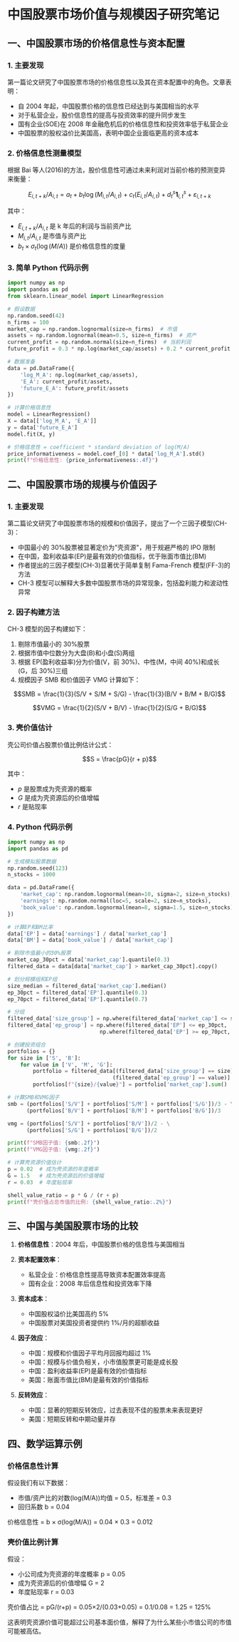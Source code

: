 # 中国股票市场价值与规模因子研究笔记

## 一、中国股票市场的价格信息性与资本配置

### 1. 主要发现

第一篇论文研究了中国股票市场的价格信息性以及其在资本配置中的角色。文章表明：

- 自 2004 年起，中国股票价格的信息性已经达到与美国相当的水平
- 对于私营企业，股价信息性的提高与投资效率的提升同步发生
- 国有企业(SOE)在 2008 年金融危机后的价格信息性和投资效率低于私营企业
- 中国股票的股权溢价比美国高，表明中国企业面临更高的资本成本

### 2. 价格信息性测量模型

根据 Bai 等人(2016)的方法，股价信息性可通过未来利润对当前价格的预测变异来衡量：

$$E_{i,t+k}/A_{i,t} = a_t + b_t \log(M_{i,t}/A_{i,t}) + c_t(E_{i,t}/A_{i,t}) + d^s_t\mathbf{1}^s_{i,t} + \varepsilon_{i,t+k}$$

其中：

- $E_{i,t+k}/A_{i,t}$ 是 k 年后的利润与当前资产比
- $M_{i,t}/A_{i,t}$ 是市值与资产比
- $b_t \times \sigma_t(\log(M/A))$ 是价格信息性的度量

### 3. 简单 Python 代码示例

```python
import numpy as np
import pandas as pd
from sklearn.linear_model import LinearRegression

# 假设数据
np.random.seed(42)
n_firms = 100
market_cap = np.random.lognormal(size=n_firms)  # 市值
assets = np.random.lognormal(mean=0.5, size=n_firms)  # 资产
current_profit = np.random.normal(size=n_firms)  # 当前利润
future_profit = 0.3 * np.log(market_cap/assets) + 0.2 * current_profit + np.random.normal(scale=0.5, size=n_firms)  # 未来利润

# 数据准备
data = pd.DataFrame({
    'log_M_A': np.log(market_cap/assets),
    'E_A': current_profit/assets,
    'future_E_A': future_profit/assets
})

# 计算价格信息性
model = LinearRegression()
X = data[['log_M_A', 'E_A']]
y = data['future_E_A']
model.fit(X, y)

# 价格信息性 = coefficient * standard deviation of log(M/A)
price_informativeness = model.coef_[0] * data['log_M_A'].std()
print(f"价格信息性: {price_informativeness:.4f}")
```

## 二、中国股票市场的规模与价值因子

### 1. 主要发现

第二篇论文研究了中国股票市场的规模和价值因子，提出了一个三因子模型(CH-3)：

- 中国最小的 30%股票被显著定价为"壳资源"，用于规避严格的 IPO 限制
- 在中国，盈利收益率(EP)是最有效的价值指标，优于账面市值比(BM)
- 作者提出的三因子模型(CH-3)显著优于简单复制 Fama-French 模型(FF-3)的方法
- CH-3 模型可以解释大多数中国股票市场的异常现象，包括盈利能力和波动性异常

### 2. 因子构建方法

CH-3 模型的因子构建如下：

1. 剔除市值最小的 30%股票
2. 根据市值中位数分为大盘(B)和小盘(S)两组
3. 根据 EP(盈利收益率)分为价值(V，前 30%)、中性(M，中间 40%)和成长(G，后 30%)三组
4. 规模因子 SMB 和价值因子 VMG 计算如下：

$$SMB = \frac{1}{3}(S/V + S/M + S/G) - \frac{1}{3}(B/V + B/M + B/G)$$

$$VMG = \frac{1}{2}(S/V + B/V) - \frac{1}{2}(S/G + B/G)$$

### 3. 壳价值估计

壳公司价值占股票价值比例估计公式：

$$S = \frac{pG}{r + p}$$

其中：

- $p$ 是股票成为壳资源的概率
- $G$ 是成为壳资源后的价值增幅
- $r$ 是贴现率

### 4. Python 代码示例

```python
import numpy as np
import pandas as pd

# 生成模拟股票数据
np.random.seed(123)
n_stocks = 1000

data = pd.DataFrame({
    'market_cap': np.random.lognormal(mean=10, sigma=2, size=n_stocks),
    'earnings': np.random.normal(loc=5, scale=2, size=n_stocks),
    'book_value': np.random.lognormal(mean=8, sigma=1.5, size=n_stocks)
})

# 计算EP和BM比率
data['EP'] = data['earnings'] / data['market_cap']
data['BM'] = data['book_value'] / data['market_cap']

# 剔除市值最小的30%股票
market_cap_30pct = data['market_cap'].quantile(0.3)
filtered_data = data[data['market_cap'] > market_cap_30pct].copy()

# 划分规模组和EP组
size_median = filtered_data['market_cap'].median()
ep_30pct = filtered_data['EP'].quantile(0.3)
ep_70pct = filtered_data['EP'].quantile(0.7)

# 分组
filtered_data['size_group'] = np.where(filtered_data['market_cap'] <= size_median, 'S', 'B')
filtered_data['ep_group'] = np.where(filtered_data['EP'] <= ep_30pct, 'G',
                             np.where(filtered_data['EP'] >= ep_70pct, 'V', 'M'))

# 创建投资组合
portfolios = {}
for size in ['S', 'B']:
    for value in ['V', 'M', 'G']:
        portfolio = filtered_data[(filtered_data['size_group'] == size) &
                                 (filtered_data['ep_group'] == value)]
        portfolios[f"{size}/{value}"] = portfolio['market_cap'].sum()

# 计算SMB和VMG因子
smb = (portfolios['S/V'] + portfolios['S/M'] + portfolios['S/G'])/3 - \
      (portfolios['B/V'] + portfolios['B/M'] + portfolios['B/G'])/3

vmg = (portfolios['S/V'] + portfolios['B/V'])/2 - \
      (portfolios['S/G'] + portfolios['B/G'])/2

print(f"SMB因子值: {smb:.2f}")
print(f"VMG因子值: {vmg:.2f}")

# 计算壳资源价值估计
p = 0.02  # 成为壳资源的年度概率
G = 1.5   # 成为壳资源后的价值增幅
r = 0.03  # 年度贴现率

shell_value_ratio = p * G / (r + p)
print(f"壳价值占总市值的比例: {shell_value_ratio:.2%}")
```

## 三、中国与美国股票市场的比较

1. **价格信息性**：2004 年后，中国股票价格的信息性与美国相当

2. **资本配置效率**：

   - 私营企业：价格信息性提高导致资本配置效率提高
   - 国有企业：2008 年后信息性和投资效率下降

3. **资本成本**：

   - 中国股权溢价比美国高约 5%
   - 中国股票对美国投资者提供约 1%/月的超额收益

4. **因子效应**：

   - 中国：规模和价值因子平均月回报均超过 1%
   - 中国：规模与价值负相关，小市值股票更可能是成长股
   - 中国：盈利收益率(EP)是最有效的价值指标
   - 美国：账面市值比(BM)是最有效的价值指标

5. **反转效应**：
   - 中国：显著的短期反转效应，过去表现不佳的股票未来表现更好
   - 美国：短期反转和中期动量并存

## 四、数学运算示例

### 价格信息性计算

假设我们有以下数据：

- 市值/资产比的对数(log(M/A))均值 = 0.5，标准差 = 0.3
- 回归系数 b = 0.04

价格信息性 = b × σ(log(M/A)) = 0.04 × 0.3 = 0.012

### 壳价值比例计算

假设：

- 小公司成为壳资源的年度概率 p = 0.05
- 成为壳资源后的价值增幅 G = 2
- 年度贴现率 r = 0.03

壳价值占比 = pG/(r+p) = 0.05×2/(0.03+0.05) = 0.1/0.08 = 1.25 = 125%

这表明壳资源价值可能超过公司基本面价值，解释了为什么某些小市值公司的市值可能被高估。
